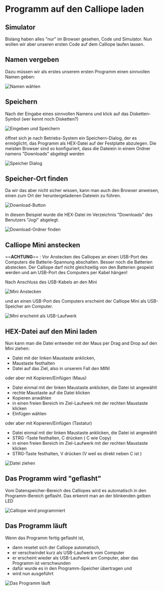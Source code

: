 # Programm auf den Calliope laden

## Simulator 

Bislang haben alles "nur" im Browser gesehen, Code und Simulator.
Nun wollen wir aber unseren ersten Code auf dem Calliope laufen lassen.

## Namen vergeben

Dazu müssen wir als erstes unserem ersten Programm einen sinnvollen Namen geben:

![Namen wählen](pics/01_NameWaehlen.png)

## Speichern

Nach der Eingabe eines sinnvollen Namens und klick auf das Disketten-Symbol 
(wer kennt noch Disketten?) 

![Eingeben und Speichern](pics/02_Speichern.png)

öffnet sich je nach Betriebs-System ein Speichern-Dialog, der es ermöglicht, das Programm als HEX-Datei auf der Festplatte abzulegen.
Die meisten Browser sind so konfiguriert, dass die Dateiein in einem Ordner namens "Downloads" abgelegt werden

![Speicher Dialog](pics/03_SpeichernDialog.png)

## Speicher-Ort finden

Da wir das aber nicht sicher wissen, kann man auch den Browser anweisen, einen zum Ort der heruntergeladenen Dateiein zu führen.

![Download-Button](pics/04_DownloadButton.png)

In diesem Beispiel wurde die HEX-Datei im Verzeichnis "Downloads" des Benutzers "Jogi" abgelegt.

![Download-Ordner finden](pics/05_DownloadOrdner.png)

## Calliope Mini anstecken

==__ACHTUNG__== : Vor Anstecken des Calliopes an einen USB-Port des Computers die Batterie-Spannung abschalten.
Besser noch die Batterien abstecken.
Der Calliope darf nicht gleichzeitig von den Batterien gespeist werden und am USB-Port des Computers per Kabel hängen!

Nach Anschluss des USB-Kabels an den Mini

![Mini Anstecken](pics/06_MiniAnstecken.jpg)

und an einen USB-Port des Computers erscheint der Calliope Mini als USB-Speicher am Computer.

![Mini erscheint als USB-Laufwerk](pics/07_Mini_Erscheint.png)

## HEX-Datei auf den Mini laden 

Nun kann man die Datei entweder mit der Maus per Drag and Drop auf den Mini ziehen:

* Datei mit der linken Maustaste anklicken, 
* Maustaste festhalten
* Datei auf das Ziel, also in unserem Fall den MINI

oder aber mit Kopieren/Einfügen (Maus) 

* Datei einmal mit der linken Maustaste anklicken, die Datei ist angewählt
* rechte Maustaste auf die Datei klicken
* Kopieren anwählen
* in einen freien Bereich im Ziel-Laufwerk mit der rechten Maustaste klicken
* EInfügen wählen

oder aber mit Kopieren/Einfügen (Tastatur) 

* Datei einmal mit der linken Maustaste anklicken, die Datei ist angewählt
* STRG -Taste festhalten, C drücken ( C wie Copy)
* in einen freien Bereich im Ziel-Laufwerk mit der rechten Maustaste klicken
* STRG-Taste festhalten, V drücken (V weil es direkt neben C ist )

![Datei ziehen](pics/08_DateiiZiehen.png)

## Das Programm wird "geflasht"

Vom Datenspeicher-Bereich des Calliopes wird es automatisch in den Programm-Bereich geflasht.
Das erkennt man an der blinkenden gelben LED

![Calliope wird programmiert](pics/09_Led_Blinkt.jpg)

## Das Programm läuft

Wenn das Programm fertig geflasht ist, 

* dann resetet sich der Calliope automatisch, 
* er verschwindet kurz als USB-Laufwerk vom Computer 
* er erscheint wieder als USB-Laufwerk am Computer, aber das Programm ist verschwunden 
* dafür wurde es in den Programm-Speicher übertragen und 
* wird nun ausgeführt

![Das Programm läuft](pics/10_ProgrammLaeuft.jpg)



